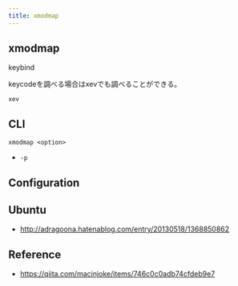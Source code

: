 ```yaml
---
title: xmodmap
---
```


## xmodmap
keybind

keycodeを調べる場合はxevでも調べることができる。

```
xev
```

## CLI

```
xmodmap <option>
```

* `-p`

## Configuration

## Ubuntu
* http://adragoona.hatenablog.com/entry/20130518/1368850862

## Reference
* https://qiita.com/macinjoke/items/746c0c0adb74cfdeb9e7
